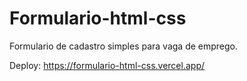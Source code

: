 # Formulario-html-css
Formulario de cadastro simples para vaga de emprego.

Deploy: https://formulario-html-css.vercel.app/
